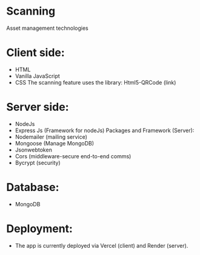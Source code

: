 # Scanning

Asset management technologies

# Client side:

- HTML
- Vanilla JavaScript
- CSS
  The scanning feature uses the library: Html5-QRCode (link)

# Server side:

- NodeJs
- Express Js (Framework for nodeJs)
  Packages and Framework (Server):
- Nodemailer (mailing service)
- Mongoose (Manage MongoDB)
- Jsonwebtoken
- Cors (middleware-secure end-to-end comms)
- Bycrypt (security)

# Database:

- MongoDB

# Deployment:

- The app is currently deployed via Vercel (client) and Render (server).
